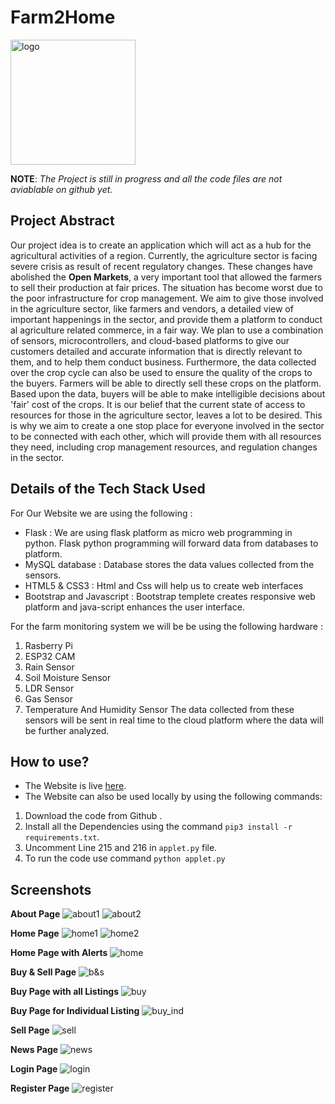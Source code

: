 # Farm2Home


<img src="static/logo.png" alt="logo" width="200"/>

**NOTE**:
*The Project is still in progress and all the code files are not aviablable on github yet.*


## Project Abstract

Our project idea is to create an application which will act as a hub for the agricultural activities of a region.
Currently, the agriculture sector is facing severe crisis as result of recent regulatory changes. These changes have abolished the **Open Markets**, a very important tool that allowed the farmers to sell their production at fair prices. The situation has become worst due to the poor infrastructure for crop management. 
We aim to give those involved in the agriculture sector, like farmers and vendors, a detailed view of important happenings in the sector, and provide them a platform to conduct al agriculture related commerce, in a fair way.
We plan to use a combination of sensors, microcontrollers, and cloud-based platforms to give our customers detailed and accurate information that is directly relevant to them, and to help them conduct business. Furthermore, the data collected over the crop cycle can also be used to ensure the quality of the crops to the buyers. Farmers will be able to directly sell these crops on the platform. Based upon the data, buyers will be able to make intelligible decisions about 'fair' cost of the crops.
It is our belief that the current state of access to resources for those in the agriculture sector, leaves a lot to be desired. This is why we aim to create a one stop place for everyone involved in the sector to be connected with each other, which will provide them with all resources they need, including crop management resources, and regulation changes in the sector.


## Details of the Tech Stack Used

For Our Website we are using the following : 
* Flask : We are using flask platform as micro web programming in python. Flask  python programming will forward data from databases to platform.
* MySQL database : Database stores the data values collected from the sensors.
* HTML5 & CSS3 : Html and Css will help us to create web interfaces
* Bootstrap and Javascript : Bootstrap templete creates responsive web platform and java-script  enhances the user interface.

For the farm monitoring system we will be be using the following hardware :
1) Rasberry Pi 
2) ESP32 CAM
3) Rain Sensor
4) Soil Moisture Sensor
5) LDR Sensor
6) Gas Sensor
7) Temperature And Humidity Sensor
The data collected from these sensors will be sent in real time to the cloud platform where the data will be further analyzed.
 
  
## How to use?
* The Website is live [here](https://agrihero-webapp.herokuapp.com/).
* The Website can also be used locally by using the following commands:
1. Download the code from Github .
2. Install all the Dependencies using the command `pip3 install -r requirements.txt`.
3. Uncomment Line 215 and 216 in `applet.py` file.
4. To run the code use command `python applet.py`


## Screenshots
**About Page**
![about1](screenshots/about1.png)
![about2](screenshots/about2.png)


**Home Page**
![home1](screenshots/home1.png)
![home2](screenshots/home2.png)


**Home Page with Alerts**
![home](screenshots/home_with_alert.png)


**Buy & Sell Page**
![b&s](screenshots/buy&sell.png)


**Buy Page with all Listings**
![buy](screenshots/buy.png)


**Buy Page for Individual Listing**
![buy_ind](screenshots/buy_individual.png)


**Sell Page**
![sell](screenshots/sell.png)


**News Page**
![news](screenshots/sell.png)


**Login Page**
![login](screenshots/login.png)


**Register Page**
![register](screenshots/register.png)

